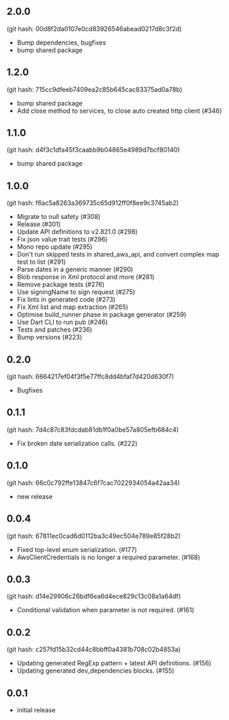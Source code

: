 ## 2.0.0

(git hash: 00d8f2da0107e0cd83926546abead0217d8c3f2d)

- Bump dependencies, bugfixes
- bump shared package

## 1.2.0

(git hash: 715cc9dfeeb7409ea2c85b645cac83375ad0a78b)

- bump shared package
- Add close method to services, to close auto created http client (#346)

## 1.1.0

(git hash: d4f3c1dfa45f3caabb9b04865e4989d7bcf80140)

- bump shared package

## 1.0.0

(git hash: f6ac5a8263a369735c65d912ff0f8ee9c3745ab2)

- Migrate to null safety (#308)
- Release (#301)
- Update API definitions to v2.821.0 (#298)
- Fix json value trait tests (#296)
- Mono repo update (#295)
- Don't run skipped tests in shared_aws_api, and convert complex map test to list (#291)
- Parse dates in a generic manner (#290)
- Blob response in Xml protocol and more (#281)
- Remove package tests (#276)
- Use signingName to sign request (#275)
- Fix lints in generated code (#273)
- Fix Xml list and map extraction (#265)
- Optimise build_runner phase in package generator (#259)
- Use Dart CLI to run pub (#246)
- Tests and patches (#236)
- Bump versions (#223)

## 0.2.0

(git hash: 6664217ef04f3f5e77ffc8dd4bfaf7d420d630f7)

- Bugfixes

## 0.1.1

(git hash: 7d4c87c83fdcdab81db1f0a0be57a805efb684c4)

- Fix broken date serialization calls. (#222)

## 0.1.0

(git hash: 66c0c792ffe13847c6f7cac7022934054a42aa34)

- new release

## 0.0.4

(git hash: 67811ec0cad6d0112ba3c49ec504e789e85f28b2)

- Fixed top-level enum serialization. (#177)
- AwsClientCredentials is no longer a required parameter. (#168)

## 0.0.3

(git hash: d14e29906c26bdf6ea6d4ece829c13c08a1a64df)

- Conditional validation when parameter is not required. (#161)

## 0.0.2

(git hash: c257fd15b32cd44c8bbff0a4381b708c02b4853a)

- Updating generated RegExp pattern + latest API definitions. (#156)
- Updating generated dev_dependencies blocks. (#155)

## 0.0.1
- initial release

